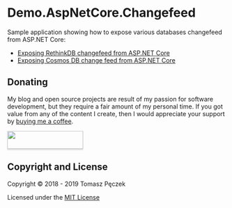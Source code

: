 # Demo.AspNetCore.Changefeed

Sample application showing how to expose various databases changefeed from ASP.NET Core:

- [Exposing RethinkDB changefeed from ASP.NET Core](https://www.tpeczek.com/2018/05/exposing-rethinkdb-changefeed-from.html)
- [Exposing Cosmos DB change feed from ASP.NET Core](https://www.tpeczek.com/2018/08/exposing-cosmos-db-change-feed-from.html)

## Donating

My blog and open source projects are result of my passion for software development, but they require a fair amount of my personal time. If you got value from any of the content I create, then I would appreciate your support by [buying me a coffee](https://www.buymeacoffee.com/tpeczek).

<a href="https://www.buymeacoffee.com/tpeczek"><img src="https://www.buymeacoffee.com/assets/img/custom_images/black_img.png" style="height: 41px !important;width: 174px !important;box-shadow: 0px 3px 2px 0px rgba(190, 190, 190, 0.5) !important;-webkit-box-shadow: 0px 3px 2px 0px rgba(190, 190, 190, 0.5) !important;"  target="_blank"></a>

## Copyright and License

Copyright © 2018 - 2019 Tomasz Pęczek

Licensed under the [MIT License](https://github.com/tpeczek/Demo.AspNetCore.Changefeed/blob/master/LICENSE.md)